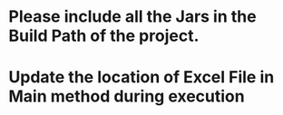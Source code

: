 # Please include all the Jars in the Build Path of the project.
# Update the location of Excel File in Main method during execution
